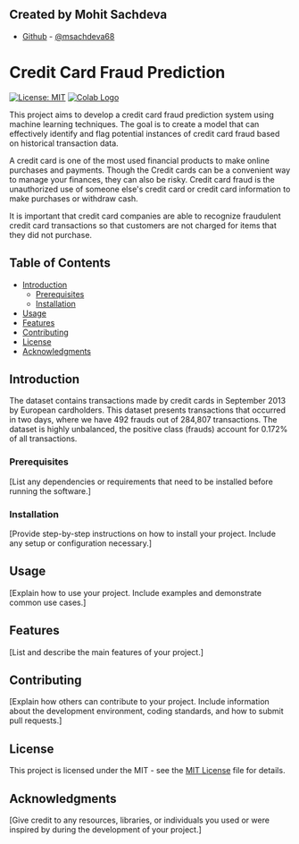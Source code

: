 
## Created by Mohit Sachdeva

- [Github](https://drive.google.com/file/d/1wWUOkXuXa1p5MQnC3ikC0wWjCE19u_dv/view?usp=share_link) - [@msachdeva68](https://github.com/msachdeva68)

# Credit Card Fraud Prediction

[![License: MIT](https://img.shields.io/badge/License-MIT-yellow.svg)](https://opensource.org/licenses/MIT)
[![Colab Logo](https://colab.research.google.com/assets/colab-badge.svg)](https://colab.research.google.com/github/msachdeva68/Credit_Card_Fraud_Prediction/blob/main/Prediction_of_Credit_Card_Fraud.ipynb)


This project aims to develop a credit card fraud prediction system using machine learning techniques. The goal is to create a model that can effectively identify and flag potential instances of credit card fraud based on historical transaction data.


A credit card is one of the most used financial products to make online purchases and payments. Though the Credit cards can be a convenient way to manage your finances, they can also be risky. Credit card fraud is the unauthorized use of someone else's credit card or credit card information to make purchases or withdraw cash.

It is important that credit card companies are able to recognize fraudulent credit card transactions so that customers are not charged for items that they did not purchase.

## Table of Contents
- [Introduction](#introduction)
  - [Prerequisites](#prerequisites)
  - [Installation](#installation)
- [Usage](#usage)
- [Features](#features)
- [Contributing](#contributing)
- [License](#license)
- [Acknowledgments](#acknowledgments)

## Introduction

The dataset contains transactions made by credit cards in September 2013 by European cardholders. This dataset presents transactions that occurred in two days, where we have 492 frauds out of 284,807 transactions. The dataset is highly unbalanced, the positive class (frauds) account for 0.172% of all transactions.

### Prerequisites

[List any dependencies or requirements that need to be installed before running the software.]

### Installation

[Provide step-by-step instructions on how to install your project. Include any setup or configuration necessary.]

## Usage

[Explain how to use your project. Include examples and demonstrate common use cases.]

## Features

[List and describe the main features of your project.]

## Contributing

[Explain how others can contribute to your project. Include information about the development environment, coding standards, and how to submit pull requests.]

## License

This project is licensed under the MIT - see the [MIT License](LICENSE) file for details.

## Acknowledgments

[Give credit to any resources, libraries, or individuals you used or were inspired by during the development of your project.]

